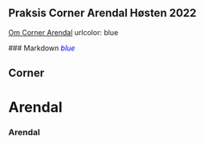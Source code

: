 ## Praksis Corner Arendal Høsten 2022

[Om Corner Arendal](about.md)
urlcolor: blue

<p>### Markdown <span style="color:blue"> <em>blue</em> </span> </p>

## Corner

# Arendal

### Arendal
